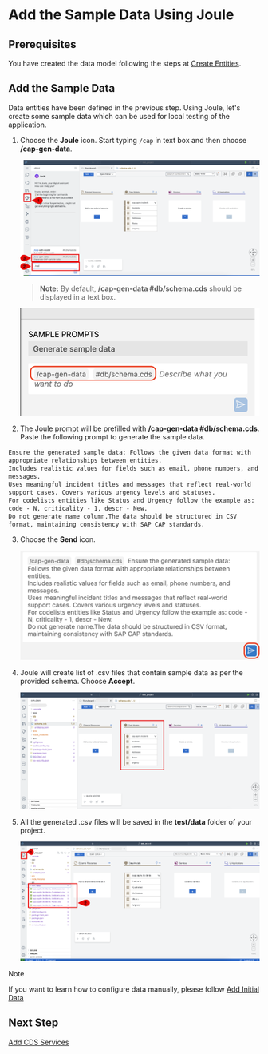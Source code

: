# Add the Sample Data Using Joule

## Prerequisites

You have created the data model following the steps at [Create Entities](create-data-entities.md).

## Add the Sample Data

Data entities have been defined in the previous step. Using Joule, let's create some sample data which can be used for local testing of the application.

1. Choose the **Joule** icon. Start typing ```/cap``` in text box and then choose **/cap-gen-data**. 

    ![gen-data](../../build-code/images/enhance-sample-data/gen-data.png)

    > **Note:** By default, **/cap-gen-data #db/schema.cds** should be displayed in a text box.

    ![cap-gen-data](../../build-code/images/enhance-sample-data/cap-gen-data-prompt.png)

2. The Joule prompt will be prefilled with **/cap-gen-data #db/schema.cds**. Paste the following prompt to generate the sample data. 

```
Ensure the generated sample data: Follows the given data format with appropriate relationships between entities.
Includes realistic values for fields such as email, phone numbers, and messages. 
Uses meaningful incident titles and messages that reflect real-world support cases. Covers various urgency levels and statuses. 
For codelists entities like Status and Urgency follow the example as: code - N, criticality - 1, descr - New.
Do not generate name column.The data should be structured in CSV format, maintaining consistency with SAP CAP standards.
```

3. Choose the **Send** icon.

    ![data-gen-prompt](../../build-code/images/newprompts/data.png)

4. Joule will create list of .csv files that contain sample data as per the provided schema. Choose **Accept**.

    ![accept-gen-data](../../build-code/images/create-data-entities/schema-storyboard.png)

5. All the generated .csv files will be saved in the **test/data** folder of your project.

    ![validate-gen-data](../../build-code/images/enhance-sample-data/validate-gen-data.png)

> [!Note]
> If you want to learn how to configure data manually, please follow [Add Initial Data](../../build-code/document/add-initial-data-manually.md)

## Next Step

[Add CDS Services](generate-service.md)
